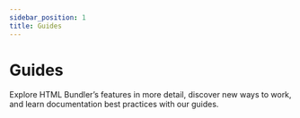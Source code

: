 ```yaml
---
sidebar_position: 1
title: Guides
---
```


# Guides

Explore HTML Bundler’s features in more detail, discover new ways to work, and learn documentation best practices with our guides.
